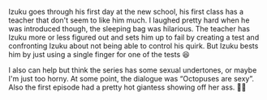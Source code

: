 Izuku goes through his first day at the new school, his first class has a teacher that don't seem to like him much. I laughed pretty hard when he was introduced though, the sleeping bag was hilarious. The teacher has Izuku more or less figured out and sets him up to fail by creating a test and confronting Izuku about not being able to control his quirk. But Izuku bests him by just using a single finger for one of the tests 😆

I also can help but think the series has some sexual undertones, or maybe I'm just too horny. At some point, the dialogue was “Octopuses are sexy”. Also the first episode had a pretty hot giantess showing off her ass. 🤷‍♂